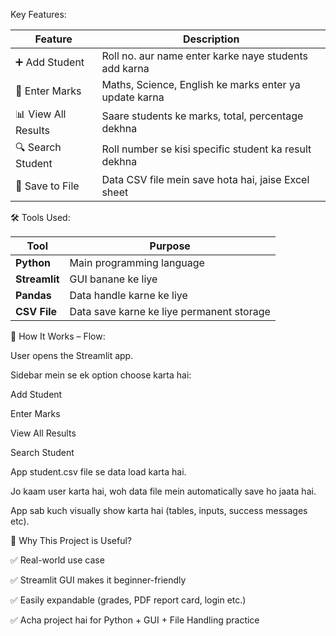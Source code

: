 Key Features:

| Feature             | Description                                            |
| ------------------- | ------------------------------------------------------ |
| ➕ Add Student       | Roll no. aur name enter karke naye students add karna  |
| 📝 Enter Marks      | Maths, Science, English ke marks enter ya update karna |
| 📊 View All Results | Saare students ke marks, total, percentage dekhna      |
| 🔍 Search Student   | Roll number se kisi specific student ka result dekhna  |
| 💾 Save to File     | Data CSV file mein save hota hai, jaise Excel sheet    |

🛠️ Tools Used:

| Tool          | Purpose                                   |
| ------------- | ----------------------------------------- |
| **Python**    | Main programming language                 |
| **Streamlit** | GUI banane ke liye                        |
| **Pandas**    | Data handle karne ke liye                 |
| **CSV File**  | Data save karne ke liye permanent storage |

🧮 How It Works – Flow:

User opens the Streamlit app.

Sidebar mein se ek option choose karta hai:

Add Student

Enter Marks

View All Results

Search Student

App student.csv file se data load karta hai.

Jo kaam user karta hai, woh data file mein automatically save ho jaata hai.

App sab kuch visually show karta hai (tables, inputs, success messages etc).

🌟 Why This Project is Useful?

✅ Real-world use case

✅ Streamlit GUI makes it beginner-friendly

✅ Easily expandable (grades, PDF report card, login etc.)

✅ Acha project hai for Python + GUI + File Handling practice

